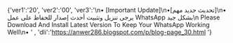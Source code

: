 {'ver1':'20', 'ver2':'00', 'ver3':'\n• [Important Update]\n•[تحديث جديد مهم]\n• يرجى تنزيل وتثبيت أحدث إصدار للحفاظ على عمل WhatsApp بشكل جيد\n Please Download And Install Latest Version To Keep Your WhatsApp Working Well\n• ' , 'dli':'https://anwer286.blogspot.com/p/blog-page_30.html '}
